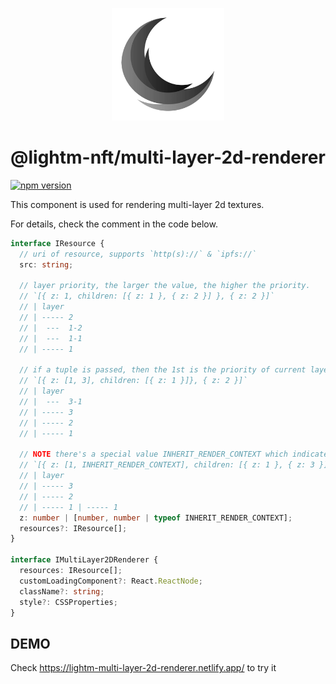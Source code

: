 <p align="center">
  <a href="https://lightm.xyz" target="_blank" rel="noopener noreferrer">
    <img width="180" height="180" src="/public/Lightm.png" alt="Lightm Logo" />
  </a>
</p>

# @lightm-nft/multi-layer-2d-renderer

[![npm version](https://img.shields.io/npm/v/@lightm-nft/multi-layer-2d-renderer.svg?style=flat)](https://www.npmjs.com/package/@lightm-nft/multi-layer-2d-renderer)

This component is used for rendering multi-layer 2d textures.

For details, check the comment in the code below.

```ts
interface IResource {
  // uri of resource, supports `http(s)://` & `ipfs://`
  src: string;

  // layer priority, the larger the value, the higher the priority.
  // `[{ z: 1, children: [{ z: 1 }, { z: 2 }] }, { z: 2 }]`
  // | layer
  // | ----- 2
  // |  ---  1-2
  // |  ---  1-1
  // | ----- 1

  // if a tuple is passed, then the 1st is the priority of current layer, and the 2nd will indicates its children resources will not be rendered in its own layer, but rendered in the specified layer which has the same rendering context with it.
  // `[{ z: [1, 3], children: [{ z: 1 }]}, { z: 2 }]`
  // | layer
  // |  ---  3-1
  // | ----- 3
  // | ----- 2
  // | ----- 1

  // NOTE there's a special value INHERIT_RENDER_CONTEXT which indicates that children can directly get into the same context with current resource, so this will look like the children resources become completely independent resources.
  // `[{ z: [1, INHERIT_RENDER_CONTEXT], children: [{ z: 1 }, { z: 3 }]}, { z: 2 }]`
  // | layer
  // | ----- 3
  // | ----- 2
  // | ----- 1 | ----- 1
  z: number | [number, number | typeof INHERIT_RENDER_CONTEXT];
  resources?: IResource[];
}

interface IMultiLayer2DRenderer {
  resources: IResource[];
  customLoadingComponent?: React.ReactNode;
  className?: string;
  style?: CSSProperties;
}
```

## DEMO

Check https://lightm-multi-layer-2d-renderer.netlify.app/ to try it
